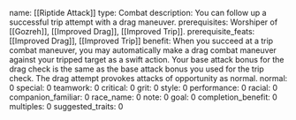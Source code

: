 name: [[Riptide Attack]]
type: Combat
description: You can follow up a successful trip attempt with a drag maneuver.
prerequisites: Worshiper of [[Gozreh]], [[Improved Drag]], [[Improved Trip]].
prerequisite_feats: [[Improved Drag]], [[Improved Trip]]
benefit: When you succeed at a trip combat maneuver, you may automatically make a drag combat maneuver against your tripped target as a swift action. Your base attack bonus for the drag check is the same as the base attack bonus you used for the trip check. The drag attempt provokes attacks of opportunity as normal.
normal: 0
special: 0
teamwork: 0
critical: 0
grit: 0
style: 0
performance: 0
racial: 0
companion_familiar: 0
race_name: 0
note: 0
goal: 0
completion_benefit: 0
multiples: 0
suggested_traits: 0
